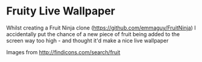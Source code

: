 Fruity Live Wallpaper
=====================

Whilst creating a Fruit Ninja clone (https://github.com/emmaguy/FruitNinja) I accidentally put the chance of a new piece of fruit being added to the screen way too high - and thought it'd make a nice live wallpaper

Images from http://findicons.com/search/fruit

